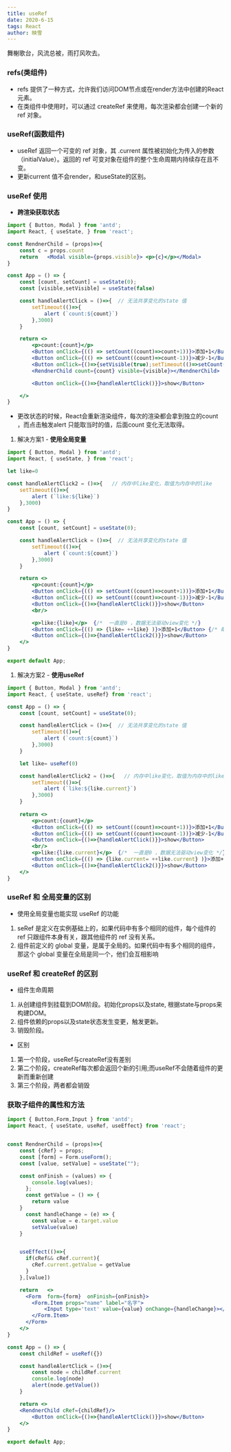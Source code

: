 ```yaml
---
title: useRef
date: 2020-6-15
tags: React
author: 映雪
---
```


舞榭歌台，风流总被，雨打风吹去。

<!--more-->

### refs(类组件)

- refs 提供了一种方式，允许我们访问DOM节点或在render方法中创建的React元素。
- 在类组件中使用时，可以通过 createRef 来使用，每次渲染都会创建一个新的 ref 对象。


### useRef(函数组件)

- useRef 返回一个可变的 ref 对象，其 .current 属性被初始化为传入的参数（initialValue）。返回的 ref 可变对象在组件的整个生命周期内持续存在且不变。
- 更新current 值不会render，和useState的区别。


### useRef 使用

- **跨渲染获取状态**

```jsx
import { Button, Modal } from 'antd';
import React, { useState, } from 'react';

const RendnerChild = (props)=>{
    const c = props.count
    return   <Modal visible={props.visible}> <p>{c}</p></Modal>
}

const App = () => {
    const [count, setCount] = useState(0);
    const [visible,setVisible] = useState(false)

    const handleAlertClick = ()=>{  // 无法共享变化的state 值
        setTimeout(()=>{
            alert (`count:${count}`)
        },3000)
    }

    return <>
        <p>count:{count}</p>
        <Button onClick={(() => setCount((count)=>count+1))}>添加+1</Button>
        <Button onClick={(() => setCount((count)=>count-1))}>减少-1</Button>
        <Button onClick={()=>{setVisible(true);setTimeout(()=>setCount((count)=>count+10),1000)}}>show Modal</Button>
        <RendnerChild count={count} visible={visible}></RendnerChild>

        <Button onClick={()=>{handleAlertClick()}}>show</Button>

    </>
}
```

- 更改状态的时候，React会重新渲染组件，每次的渲染都会拿到独立的count ，而点击触发alert 只能取当时的值，后面count 变化无法取得。

1. 解决方案1 - **使用全局变量**

```jsx
import { Button, Modal } from 'antd';
import React, { useState, } from 'react';

let like=0 

const handleAlertClick2 = ()=>{   // 内存中like变化，取值为内存中的like
    setTimeout(()=>{
        alert (`like:${like}`)
    },3000)
}

const App = () => {
    const [count, setCount] = useState(0);

    const handleAlertClick = ()=>{  // 无法共享变化的state 值
        setTimeout(()=>{
            alert (`count:${count}`)
        },3000)
    }

    return <>
        <p>count:{count}</p>
        <Button onClick={(() => setCount((count)=>count+1))}>添加+1</Button>
        <Button onClick={(() => setCount((count)=>count-1))}>减少-1</Button>
        <Button onClick={()=>{handleAlertClick()}}>show</Button>
        <br/>

        <p>like:{like}</p>  {/*  一直是0 ，数据无法驱动view变化 */}
        <Button onClick={(() => {like= ++like} )}>添加+1</Button> {/* 每次点击实际like 在递增 */}
        <Button onClick={()=>{handleAlertClick2()}}>show</Button>
    </>
}

export default App;
```

1. 解决方案2 - **使用useRef**

```jsx
import { Button, Modal } from 'antd';
import React, { useState, useRef} from 'react';

const App = () => {
    const [count, setCount] = useState(0);

    const handleAlertClick = ()=>{  // 无法共享变化的state 值
        setTimeout(()=>{
            alert (`count:${count}`)
        },3000)
    }

    let like= useRef(0) 

    const handleAlertClick2 = ()=>{   // 内存中like变化，取值为内存中的like
        setTimeout(()=>{
            alert (`like:${like.current}`)
        },3000)
    }
    
    return <>
        <p>count:{count}</p>
        <Button onClick={(() => setCount((count)=>count+1))}>添加+1</Button>
        <Button onClick={(() => setCount((count)=>count-1))}>减少-1</Button>
        <Button onClick={()=>{handleAlertClick()}}>show</Button>
        <br/>
        <p>like:{like.current}</p>  {/*  一直是0 ，数据无法驱动view变化 */}
        <Button onClick={(() => {like.current= ++like.current} )}>添加+1</Button> {/* 每次点击实际like 在递增 */}
        <Button onClick={()=>{handleAlertClick2()}}>show</Button>
    </>
}

```
### useRef 和 全局变量的区别

- 使用全局变量也能实现 useRef 的功能

1. seRef 是定义在实例基础上的，如果代码中有多个相同的组件，每个组件的 ref 只跟组件本身有关，跟其他组件的 ref 没有关系。
2. 组件前定义的 global 变量，是属于全局的。如果代码中有多个相同的组件，那这个 global 变量在全局是同一个，他们会互相影响


### useRef 和 createRef 的区别

- 组件生命周期

1. 从创建组件到挂载到DOM阶段。初始化props以及state, 根据state与props来构建DOM。
2. 组件依赖的props以及state状态发生变更，触发更新。
3. 销毁阶段。

- 区别

1. 第一个阶段，useRef与createRef没有差别
2. 第二个阶段，createRef每次都会返回个新的引用;而useRef不会随着组件的更新而重新创建
3. 第三个阶段，两者都会销毁


### 获取子组件的属性和方法

```jsx
import { Button,Form,Input } from 'antd';
import React, { useState, useRef, useEffect} from 'react';


const RendnerChild = (props)=>{
    const {cRef} = props;
    const [form] = Form.useForm();
    const [value, setValue] = useState("");

    const onFinish = (values) => {
        console.log(values);
      };
      const getValue = () => {
        return value
    }
      const handleChange = (e) => {
        const value = e.target.value
        setValue(value)
    }


    useEffect(()=>{
      if(cRef&& cRef.current){
        cRef.current.getValue = getValue
      }
    },[value])

    return   <>
      <Form  form={form}  onFinish={onFinish}>
        <Form.Item props="name" label="名字">
            <Input type='text' value={value} onChange={handleChange}></Input>
        </Form.Item>
      </Form>
    </>
}

const App = () => {
    const childRef = useRef({})

    const handleAlertClick = ()=>{ 
        const node = childRef.current
        console.log(node)
        alert(node.getValue())
    }

    return <>
    <RendnerChild cRef={childRef}/>
        <Button onClick={()=>{handleAlertClick()}}>show</Button>
    </>
}

export default App;
```
